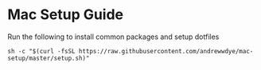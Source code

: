 # Mac Setup Guide

Run the following to install common packages and setup dotfiles
```
sh -c "$(curl -fsSL https://raw.githubusercontent.com/andrewwdye/mac-setup/master/setup.sh)"
```
